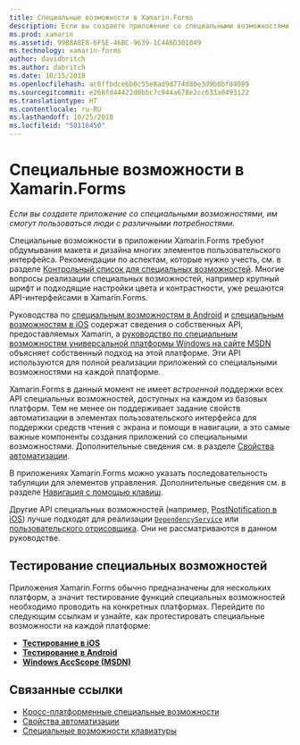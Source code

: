 ```yaml
---
title: Специальные возможности в Xamarin.Forms
description: Если вы создаете приложение со специальными возможностями, им смогут пользоваться люди с различными потребностями.
ms.prod: xamarin
ms.assetid: 99B8A8E8-6F5E-46BC-9639-1C4A6D301049
ms.technology: xamarin-forms
author: davidbritch
ms.author: dabritch
ms.date: 10/15/2018
ms.openlocfilehash: ac0ffbdce6b0c55e8ad9d774d80e3d9b8bf84089
ms.sourcegitcommit: e268fd44422d0bbc7c944a678e2cc633a0493122
ms.translationtype: HT
ms.contentlocale: ru-RU
ms.lasthandoff: 10/25/2018
ms.locfileid: "50116450"
---
```

# <a name="xamarinforms-accessibility"></a>Специальные возможности в Xamarin.Forms

_Если вы создаете приложение со специальными возможностями, им смогут пользоваться люди с различными потребностями._

Специальные возможности в приложении Xamarin.Forms требуют обдумывания макета и дизайна многих элементов пользовательского интерфейса. Рекомендации по аспектам, которые нужно учесть, см. в разделе [Контрольный список для специальных возможностей](~/cross-platform/app-fundamentals/accessibility.md). Многие вопросы реализации специальных возможностей, например крупный шрифт и подходящие настройки цвета и контрастности, уже решаются API-интерфейсами в Xamarin.Forms.

Руководства по [специальным возможностям в Android](~/android/app-fundamentals/accessibility.md) и [специальным возможностям в iOS](~/ios/app-fundamentals/accessibility.md) содержат сведения о собственных API, предоставляемых Xamarin, а [руководство по специальным возможностям универсальной платформы Windows на сайте MSDN](https://msdn.microsoft.com/windows/uwp/accessibility/basic-accessibility-information) объясняет собственный подход на этой платформе. Эти API используются для полной реализации приложений со специальными возможностями на каждой платформе.

Xamarin.Forms в данный момент не имеет *встроенной* поддержки всех API специальных возможностей, доступных на каждом из базовых платформ. Тем не менее он поддерживает задание свойств автоматизации в элементах пользовательского интерфейса для поддержки средств чтения с экрана и помощи в навигации, а это самые важные компоненты создания приложений со специальными возможностями. Дополнительные сведения см. в разделе [Свойства автоматизации](~/xamarin-forms/app-fundamentals/accessibility/automation-properties.md).

В приложениях Xamarin.Forms можно указать последовательность табуляции для элементов управления. Дополнительные сведения см. в разделе [Навигация с помощью клавиш](~/xamarin-forms/app-fundamentals/accessibility/keyboard.md).

Другие API специальных возможностей (например, [PostNotification в iOS](~/ios/app-fundamentals/accessibility.md)) лучше подходят для реализации [`DependencyService`](~/xamarin-forms/app-fundamentals/dependency-service/index.md) или [пользовательского отрисовщика](~/xamarin-forms/app-fundamentals/custom-renderer/index.md). Они не рассматриваются в данном руководстве.

## <a name="testing-accessibility"></a>Тестирование специальных возможностей

Приложения Xamarin.Forms обычно предназначены для нескольких платформ, а значит тестирование функций специальных возможностей необходимо проводить на конкретных платформах. Перейдите по следующим ссылкам и узнайте, как протестировать специальные возможности на каждой платформе:

- [**Тестирование в iOS**](~/ios/app-fundamentals/accessibility.md)
- [**Тестирование в Android**](~/android/app-fundamentals/accessibility.md)
- [**Windows AccScope (MSDN)**](https://msdn.microsoft.com/library/windows/desktop/dn433239)

## <a name="related-links"></a>Связанные ссылки

- [Кросс-платформенные специальные возможности](~/cross-platform/app-fundamentals/accessibility.md)
- [Свойства автоматизации](~/xamarin-forms/app-fundamentals/accessibility/automation-properties.md)
- [Специальные возможности клавиатуры](~/xamarin-forms/app-fundamentals/accessibility/keyboard.md)
